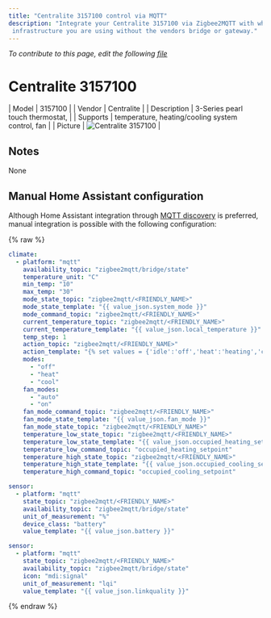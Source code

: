```yaml
---
title: "Centralite 3157100 control via MQTT"
description: "Integrate your Centralite 3157100 via Zigbee2MQTT with whatever smart home
 infrastructure you are using without the vendors bridge or gateway."
---
```


*To contribute to this page, edit the following
[file](https://github.com/Koenkk/zigbee2mqtt.io/blob/master/docs/devices/3157100.md)*

# Centralite 3157100

| Model | 3157100  |
| Vendor  | Centralite  |
| Description | 3-Series pearl touch thermostat, |
| Supports | temperature, heating/cooling system control, fan |
| Picture | ![Centralite 3157100](../images/devices/3157100.jpg) |

## Notes

None

## Manual Home Assistant configuration
Although Home Assistant integration through [MQTT discovery](../integration/home_assistant) is preferred,
manual integration is possible with the following configuration:


{% raw %}
```yaml
climate:
  - platform: "mqtt"
    availability_topic: "zigbee2mqtt/bridge/state"
    temperature_unit: "C"
    min_temp: "10"
    max_temp: "30"
    mode_state_topic: "zigbee2mqtt/<FRIENDLY_NAME>"
    mode_state_template: "{{ value_json.system_mode }}"
    mode_command_topic: "zigbee2mqtt/<FRIENDLY_NAME>"
    current_temperature_topic: "zigbee2mqtt/<FRIENDLY_NAME>"
    current_temperature_template: "{{ value_json.local_temperature }}"
    temp_step: 1
    action_topic: "zigbee2mqtt/<FRIENDLY_NAME>"
    action_template: "{% set values = {'idle':'off','heat':'heating','cool':'cooling','fan only':'fan'} %}{{ values[value_json.running_state] }}"
    modes: 
      - "off"
      - "heat"
      - "cool"
    fan_modes: 
      - "auto"
      - "on"
    fan_mode_command_topic: "zigbee2mqtt/<FRIENDLY_NAME>"
    fan_mode_state_template: "{{ value_json.fan_mode }}"
    fan_mode_state_topic: "zigbee2mqtt/<FRIENDLY_NAME>"
    temperature_low_state_topic: "zigbee2mqtt/<FRIENDLY_NAME>"
    temperature_low_state_template: "{{ value_json.occupied_heating_setpoint }}"
    temperature_low_command_topic: "occupied_heating_setpoint"
    temperature_high_state_topic: "zigbee2mqtt/<FRIENDLY_NAME>"
    temperature_high_state_template: "{{ value_json.occupied_cooling_setpoint }}"
    temperature_high_command_topic: "occupied_cooling_setpoint"

sensor:
  - platform: "mqtt"
    state_topic: "zigbee2mqtt/<FRIENDLY_NAME>"
    availability_topic: "zigbee2mqtt/bridge/state"
    unit_of_measurement: "%"
    device_class: "battery"
    value_template: "{{ value_json.battery }}"

sensor:
  - platform: "mqtt"
    state_topic: "zigbee2mqtt/<FRIENDLY_NAME>"
    availability_topic: "zigbee2mqtt/bridge/state"
    icon: "mdi:signal"
    unit_of_measurement: "lqi"
    value_template: "{{ value_json.linkquality }}"
```
{% endraw %}



